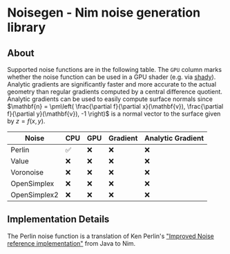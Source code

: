 # Noisegen - Nim noise generation library

## About

Supported noise functions are in the following table. The `GPU` column marks whether the noise function can be used in a GPU shader (e.g. via [shady](https://github.com/treeform/shady)). Analytic gradients are significantly faster and more accurate to the actual geometry than regular gradients computed by a central difference quotient. Analytic gradients can be used to easily compute surface normals since $\mathbf{n} = \pm\left( \frac{\partial f}{\partial x}(\mathbf{v}), \frac{\partial f}{\partial y}(\mathbf{v}), -1 \right)$ is a normal vector to the surface given by $z = f(x, y)$.

| Noise        |  CPU |  GPU | Gradient | Analytic Gradient |
|--------------|------|------|----------|-------------------|
| Perlin       | ✅︎   | ❌   | ❌       |  ❌              |
| Value        | ❌   | ❌   | ❌       |  ❌              |
| Voronoise    | ❌   | ❌   | ❌       |  ❌              |
| OpenSimplex  | ❌   | ❌   | ❌       |  ❌              |
| OpenSimplex2 | ❌   | ❌   | ❌       |  ❌              |

## Implementation Details

The Perlin noise function is a translation of Ken Perlin's ["Improved Noise reference implementation"](https://mrl.cs.nyu.edu/~perlin/noise) from Java to Nim. 
